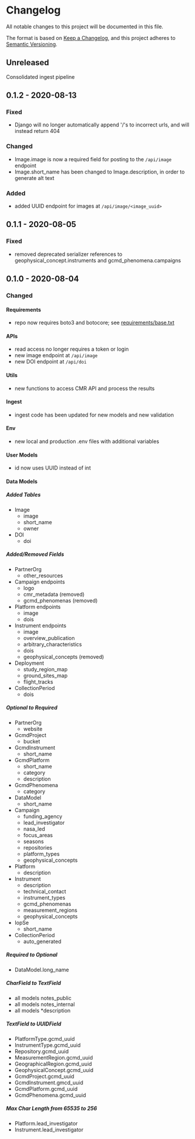 # Changelog

All notable changes to this project will be documented in this file.

The format is based on [Keep a Changelog](https://keepachangelog.com/en/1.0.0/),
and this project adheres to [Semantic Versioning](https://semver.org/spec/v2.0.0.html).

## Unreleased
Consolidated ingest pipeline

## 0.1.2 - 2020-08-13

### Fixed
- Django will no longer automatically append '/'s to incorrect urls, and will instead return 404

### Changed
- Image.image is now a required field for posting to the `/api/image` endpoint
- Image.short_name has been changed to Image.description, in order to generate alt text

### Added
- added UUID endpoint for images at `/api/image/<image_uuid>`

## 0.1.1 - 2020-08-05
### Fixed
- removed deprecated serializer references to geophysical_concept.instruments and gcmd_phenomena.campaigns

## 0.1.0 - 2020-08-04
### Changed
#### Requirements
- repo now requires boto3 and botocore; see [requirements/base.txt](https://github.com/NASA-IMPACT/admg_webapp/blob/master/requirements/base.txt)


#### APIs
- read access no longer requires a token or login
- new image endpoint at `/api/image`
- new DOI endpoint at `/api/doi`

#### Utils
- new functions to access CMR API and process the results

#### Ingest
- ingest code has been updated for new models and new validation

#### Env
- new local and production .env files with additional variables

#### User Models
- id now uses UUID instead of int

#### Data Models
##### Added Tables
- Image
    - image
    - short_name
    - owner
- DOI
    - doi

##### Added/Removed Fields
- PartnerOrg
    - other_resources
- Campaign endpoints
    - logo
    - cmr_metadata (removed)
    - gcmd_phenomenas (removed)
- Platform endpoints
    - image
    - dois
- Instrument endpoints
    - image
    - overview_publication
    - arbitrary_characteristics
    - dois
    - geophysical_concepts (removed)
- Deployment
    - study_region_map
    - ground_sites_map
    - flight_tracks
- CollectionPeriod
    - dois

##### Optional to Required
- PartnerOrg
    - website
- GcmdProject
    - bucket
- GcmdInstrument
    - short_name
- GcmdPlatform
    - short_name
    - category
    - description
- GcmdPhenomena
    - category
- DataModel
    - short_name
- Campaign
    - funding_agency
    - lead_investigator
    - nasa_led
    - focus_areas
    - seasons
    - repositories
    - platform_types
    - geophysical_concepts
- Platform
    - description
- Instrument
    - description
    - technical_contact
    - instrument_types
    - gcmd_phenomenas
    - measurement_regions
    - geophysical_concepts
- IopSe
    - short_name
- CollectionPeriod
    - auto_generated

##### Required to Optional
- DataModel.long_name

##### CharField to TextField
- all models notes_public
- all models notes_internal
- all models *description

##### TextField to UUIDField
- PlatformType.gcmd_uuid
- InstrumentType.gcmd_uuid  
- Repository.gcmd_uuid    
- MeasurementRegion.gcmd_uuid
- GeographicalRegion.gcmd_uuid
- GeophysicalConcept.gcmd_uuid
- GcmdProject.gcmd_uuid
- GcmdInstrument.gmcd_uuid
- GcmdPlatform.gcmd_uuid
- GcmdPhenomena.gcmd_uuid

##### Max Char Length from 65535 to 256
- Platform.lead_investigator
- Instrument.lead_investigator
